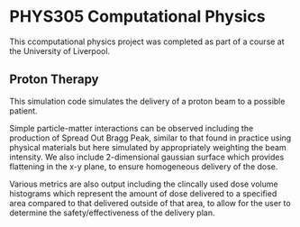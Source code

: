 # PHYS305 Computational Physics
This ccomputational physics project was completed as part of a course at the University of Liverpool.

## Proton Therapy

This simulation code simulates the delivery of a proton beam to a possible patient. 

Simple particle-matter interactions can be observed including the production of Spread Out Bragg Peak, similar to that found in practice using physical materials but here simulated by appropriately weighting the beam intensity.
We also include 2-dimensional gaussian surface which provides flattening in the x-y plane, to ensure homogeneous delivery of the dose.

Various metrics are also output including the clincally used dose volume histograms which represent the amount of dose delivered to a specified area compared to that delivered outside of that area, to allow for the user to determine the safety/effectiveness of the delivery plan. 
